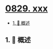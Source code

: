 # [0829. xxx](https://github.com/Tdahuyou/TNotes.leetcode/tree/main/notes/0829.%20xxx)

<!-- region:toc -->

- [1. 📝 概述](#1--概述)

<!-- endregion:toc -->

## 1. 📝 概述
